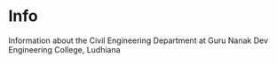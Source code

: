 # Info
Information about the Civil Engineering Department at Guru Nanak Dev Engineering College, Ludhiana
